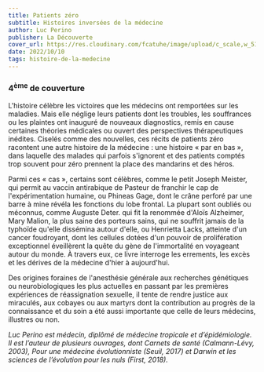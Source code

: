 ```yaml
---
title: Patients zéro
subtitle: Histoires inversées de la médecine
author: Luc Perino
publisher: La Découverte
cover_url: https://res.cloudinary.com/fcatuhe/image/upload/c_scale,w_512/v1711899163/raphaele-rodellar.fr/bibliotheque/9782348058646.jpg
date: 2022/10/10
tags: histoire-de-la-medecine
---
```


### 4<sup>ème</sup> de couverture

L'histoire célèbre les victoires que les médecins ont remportées sur les maladies. Mais elle néglige leurs patients dont les troubles, les souffrances ou les plaintes ont inauguré de nouveaux diagnostics, remis en cause certaines théories médicales ou ouvert des perspectives thérapeutiques inédites. Ciselés comme des nouvelles, ces récits de patients zéro racontent une autre histoire de la médecine : une histoire « par en bas », dans laquelle des malades qui parfois s'ignorent et des patients comptés trop souvent pour zéro prennent la place des mandarins et des héros.

Parmi ces « cas », certains sont célèbres, comme le petit Joseph Meister, qui permit au vaccin antirabique de Pasteur de franchir le cap de l'expérimentation humaine, ou Phineas Gage, dont le crâne perforé par une barre à mine révéla les fonctions du lobe frontal. La plupart sont oubliés ou méconnus, comme Auguste Deter. qui fit la renommée d'Aloïs Alzheimer, Mary Malion, la plus saine des porteurs sains, qui ne souffrit jamais de la typhoïde qu'elle dissémina autour d'elle, ou Henrietta Lacks, atteinte d'un cancer foudroyant, dont les cellules dotées d'un pouvoir de prolifération exceptionnel éveillèrent la quête du gène de l'immortalité en voyageant autour du monde. À travers eux, ce livre interroge les errements, les excès et les dérives de la médecine d'hier à aujourd'hui.

Des origines foraines de l'anesthésie générale aux recherches génétiques ou neurobiologiques les plus actuelles en passant par les premières expériences de réassignation sexuelle, il tente de rendre justice aux miraculés, aux cobayes ou aux martyrs dont la contribution au progrès de la connaissance et du soin a été aussi importante que celle de leurs médecins, illustres ou non.

_Luc Perino est médecin, diplômé de médecine tropicale et d’épidémiologie. Il est l’auteur de plusieurs ouvrages, dont Carnets de santé (Calmann-Lévy, 2003), Pour une médecine évolutionniste (Seuil, 2017) et Darwin et les sciences de l’évolution pour les nuls (First, 2018)._
